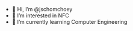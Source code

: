 - 👋 Hi, I’m @jschomchoey
- 👀 I’m interested in NFC
- 🌱 I’m currently learning Computer Engineering

<!---
jschomchoey/jschomchoey is a ✨ special ✨ repository because its `README.md` (this file) appears on your GitHub profile.
You can click the Preview link to take a look at your changes.
--->
